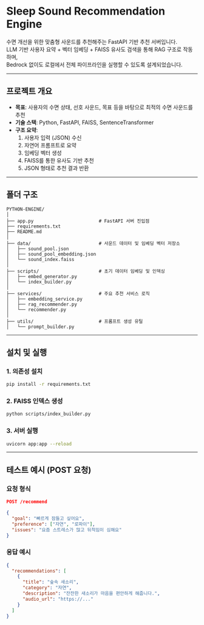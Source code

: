 # Sleep Sound Recommendation Engine

수면 개선을 위한 맞춤형 사운드를 추천해주는 FastAPI 기반 추천 서버입니다.  
LLM 기반 사용자 요약 + 벡터 임베딩 + FAISS 유사도 검색을 통해 RAG 구조로 작동하며,  
Bedrock 없이도 로컬에서 전체 파이프라인을 실행할 수 있도록 설계되었습니다.

---

## 프로젝트 개요

- **목표**: 사용자의 수면 상태, 선호 사운드, 목표 등을 바탕으로 최적의 수면 사운드를 추천
- **기술 스택**: Python, FastAPI, FAISS, SentenceTransformer
- **구조 요약**:
  1. 사용자 입력 (JSON) 수신
  2. 자연어 프롬프트로 요약
  3. 임베딩 벡터 생성
  4. FAISS를 통한 유사도 기반 추천
  5. JSON 형태로 추천 결과 반환

---

## 폴더 구조

```
PYTHON-ENGINE/
│
├── app.py                        # FastAPI 서버 진입점
├── requirements.txt
├── README.md
│
├── data/                         # 사운드 데이터 및 임베딩 벡터 저장소
│   ├── sound_pool.json
│   ├── sound_pool_embedding.json
│   └── sound_index.faiss
│
├── scripts/                      # 초기 데이터 임베딩 및 인덱싱
│   ├── embed_generator.py
│   └── index_builder.py
│
├── services/                     # 주요 추천 서비스 로직
│   ├── embedding_service.py
│   ├── rag_recommender.py
│   └── recommender.py
│
├── utils/                        # 프롬프트 생성 유틸
│   └── prompt_builder.py
```

---

## 설치 및 실행

### 1. 의존성 설치

```bash
pip install -r requirements.txt
```

### 2. FAISS 인덱스 생성

```bash
python scripts/index_builder.py
```

### 3. 서버 실행

```bash
uvicorn app:app --reload
```

---

## 테스트 예시 (POST 요청)

### 요청 형식

```json
POST /recommend

{
  "goal": "빠르게 잠들고 싶어요",
  "preference": ["자연", "로파이"],
  "issues": "요즘 스트레스가 많고 뒤척임이 심해요"
}
```

### 응답 예시

```json
{
  "recommendations": [
    {
      "title": "숲속 새소리",
      "category": "자연",
      "description": "잔잔한 새소리가 마음을 편안하게 해줍니다.",
      "audio_url": "https://..."
    }
  ]
}
```